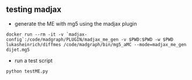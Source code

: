 ## testing madjax

* generate the ME with mg5 using the madjax plugin

```
docker run --rm -it -v `madjax-config`:/code/madgraph/PLUGIN/madjax_me_gen -v $PWD:$PWD -w $PWD lukasheinrich/diffmes /code/madgraph/bin/mg5_aMC --mode=madjax_me_gen dijet.mg5
```

* run a test script

```
python testME.py
```
